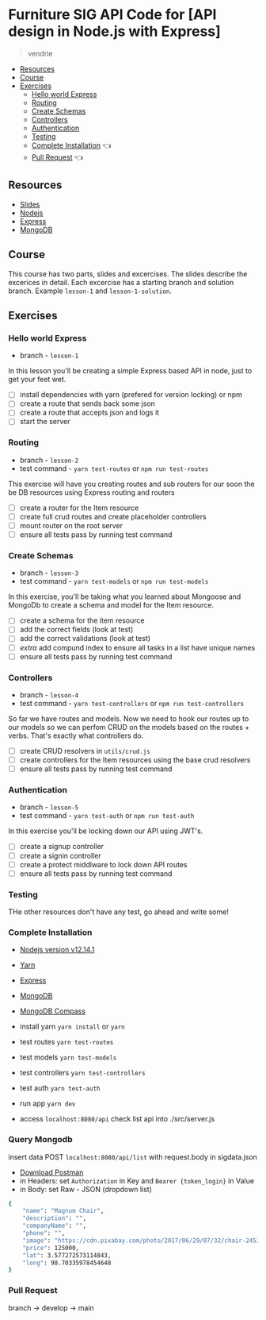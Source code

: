 # Furniture SIG API Code for [API design in Node.js with Express]
> vendrie

- [Resources](#resources)
- [Course](#course)
- [Exercises](#excercises)
  - [Hello world Express](#hello-world-express)
  - [Routing](#routing)
  - [Create Schemas](#create-schemas)
  - [Controllers](#controllers)
  - [Authentication](#authentication)
  - [Testing](#testing)
  - [Complete Installation](#complete-installation) :point_left:
  - [Pull Request](#pull-request) :point_left:

## Resources
* [Slides](https://slides.com/scotups/api-design-in-node-with-express-v3/)
* [Nodejs](https://nodejs.org/en/)
* [Express](https://expressjs.com/)
* [MongoDB](https://www.mongodb.com/)

## Course
This course has two parts, slides and excercises. The slides describe the excerices in detail. Each excercise has a starting branch and solution branch. Example `lesson-1` and `lesson-1-solution`.
## Exercises
### Hello world Express
* branch - `lesson-1`

In this lesson you'll be creating a simple Express based API in node, just to get your feet wet.
- [ ] install dependencies with yarn (prefered for version locking) or npm
- [ ] create a route that sends back some json
- [ ] create a route that accepts json and logs it
- [ ] start the server

### Routing
* branch - `lesson-2`
* test command - `yarn test-routes` or `npm run test-routes`

This exercise will have you creating routes and sub routers for our soon the be DB resources using Express routing and routers
- [ ] create a router for the Item resource
- [ ] create full crud routes and create placeholder controllers
- [ ] mount router on the root server
- [ ] ensure all tests pass by running test command

### Create Schemas
* branch - `lesson-3`
* test command - `yarn test-models` or `npm run test-models`

In this exercise, you'll be taking what you learned about Mongoose and MongoDb to create a schema and model for the Item resource.

- [ ] create a schema for the item resource
- [ ] add the correct fields (look at test)
- [ ] add the correct validations (look at test)
- [ ] *extra* add compund index to ensure all tasks in a list have unique names
- [ ] ensure all tests pass by running test command

### Controllers
* branch - `lesson-4`
* test command - `yarn test-controllers` or `npm run test-controllers`

So far we have routes and models. Now we need to hook our routes up to our models so we can perfom CRUD on the models based on the routes + verbs. That's exactly what controllers do.

- [ ] create CRUD resolvers in `utils/crud.js`
- [ ] create controllers for the Item resources using the base crud resolvers
- [ ] ensure all tests pass by running test command

### Authentication
* branch - `lesson-5`
* test command - `yarn test-auth` or `npm run test-auth`

In this exercise you'll be locking down our API using JWT's.

- [ ] create a signup controller
- [ ] create a signin controller
- [ ] create a protect middlware to lock down API routes
- [ ] ensure all tests pass by running test command

### Testing
THe other resources don't have any test, go ahead and write some!


### Complete Installation

* [Nodejs version v12.14.1](https://nodejs.org/en/)
* [Yarn](https://classic.yarnpkg.com/en/docs/install/#debian-stable)
* [Express](https://expressjs.com/)
* [MongoDB](https://www.mongodb.com/)
* [MongoDB Compass](https://www.mongodb.com/try/download/compass)


* install yarn `yarn install` or `yarn`

* test routes `yarn test-routes`
* test models `yarn test-models`
* test controllers `yarn test-controllers`
* test auth `yarn test-auth`

* run app `yarn dev`

* access `localhost:8080/api`
check list api into ./src/server.js

### Query Mongodb
insert data POST `localhost:8080/api/list` with request.body in sigdata.json
* [Download Postman](https://www.postman.com/)
* in Headers: set `Authorization` in Key and `Bearer {token_login}` in Value
* in Body: set Raw - JSON (dropdown list)
```bash
{
    "name": "Magnum Chair",
    "description": "",
    "companyName": "",
    "phone": "",
    "image": "https://cdn.pixabay.com/photo/2017/06/29/07/32/chair-2453307__340.jpg",
    "price": 125000,
    "lat": 3.577272573114843,
    "long": 98.70335978454648
}
```
### Pull Request
branch -> develop -> main

